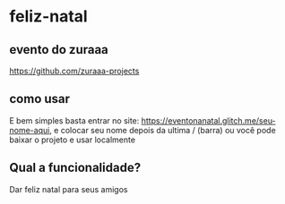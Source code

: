# feliz-natal

## evento do zuraaa
https://github.com/zuraaa-projects

## como usar

E bem simples basta entrar no site: https://eventonanatal.glitch.me/seu-nome-aqui, e colocar seu nome depois da ultima / (barra) ou você pode baixar o projeto e usar localmente

## Qual a funcionalidade?

Dar feliz natal para seus amigos
